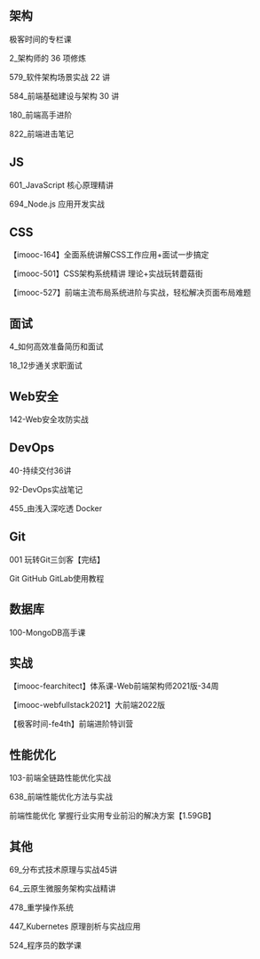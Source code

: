 

## 架构

极客时间的专栏课

2_架构师的 36 项修炼

579_软件架构场景实战 22 讲

584_前端基础建设与架构 30 讲

180_前端高手进阶

822_前端进击笔记



## JS

601_JavaScript 核心原理精讲

694_Node.js 应用开发实战



## CSS

【imooc-164】全面系统讲解CSS工作应用+面试一步搞定

【imooc-501】CSS架构系统精讲 理论+实战玩转蘑菇街

【imooc-527】前端主流布局系统进阶与实战，轻松解决页面布局难题



## 面试

4_如何高效准备简历和面试

18_12步通关求职面试



## Web安全

142-Web安全攻防实战



## DevOps

40-持续交付36讲

92-DevOps实战笔记

455_由浅入深吃透 Docker



## Git

001 玩转Git三剑客【完结】

Git GitHub GitLab使用教程



## 数据库

100-MongoDB高手课



## 实战

【imooc-fearchitect】体系课-Web前端架构师2021版-34周

【imooc-webfullstack2021】大前端2022版

【极客时间-fe4th】前端进阶特训营



## 性能优化

103-前端全链路性能优化实战

638_前端性能优化方法与实战

前端性能优化 掌握行业实用专业前沿的解决方案【1.59GB】



## 其他

69_分布式技术原理与实战45讲

64_云原生微服务架构实战精讲

478_重学操作系统

447_Kubernetes 原理剖析与实战应用

524_程序员的数学课




